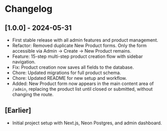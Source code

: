 # Changelog

## [1.0.0] - 2024-05-31
- First stable release with all admin features and product management.
- Refactor: Removed duplicate New Product forms. Only the form accessible via Admin → Create → New Product remains.
- Feature: 15-step multi-step product creation flow with sidebar navigation.
- Fix: Product creation now saves all fields to the database.
- Chore: Updated migrations for full product schema.
- Chore: Updated README for new setup and workflow.
- Added: New Product form now appears in the main content area of `/admin`, replacing the product list until closed or submitted, without changing the route.

## [Earlier]
- Initial project setup with Next.js, Neon Postgres, and admin dashboard. 